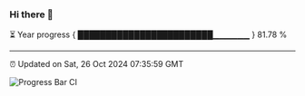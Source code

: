 ### Hi there 👋

⏳ Year progress { ████████████████████████▁▁▁▁▁▁ } 81.78 %

---

⏰ Updated on Sat, 26 Oct 2024 07:35:59 GMT

![Progress Bar CI](https://github.com/IshwaranRudhara/GIT-ACTION/workflows/Progress%20Bar%20CI/badge.svg)
